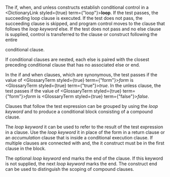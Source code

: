 



The if, when, and unless constructs establish conditional control in a <DictionaryLink styled={true} term={"loop"}><b>loop</b></DictionaryLink>. If the test passes, the succeeding loop clause is executed. If the test does not pass, the succeeding clause is skipped, and program control moves to the clause that follows the *loop keyword* else. If the test does not pass and no else clause is supplied, control is transferred to the clause or construct following the entire 



conditional clause. 



If conditional clauses are nested, each else is paired with the closest preceding conditional clause that has no associated else or end. 



In the if and when clauses, which are synonymous, the test passes if the value of <GlossaryTerm styled={true} term={"form"}><i>form</i></GlossaryTerm> is <GlossaryTerm styled={true} term={"true"}><i>true</i></GlossaryTerm>. In the unless clause, the test passes if the value of <GlossaryTerm styled={true} term={"form"}><i>form</i></GlossaryTerm> is <GlossaryTerm styled={true} term={"false"}><i>false</i></GlossaryTerm>. 



Clauses that follow the test expression can be grouped by using the *loop keyword* and to produce a conditional block consisting of a compound clause. 



The *loop keyword* it can be used to refer to the result of the test expression in a clause. Use the *loop keyword* it in place of the form in a return clause or an *accumulation* clause that is inside a conditional execution clause. If multiple clauses are connected with and, the it construct must be in the first clause in the block. 



The optional *loop keyword* end marks the end of the clause. If this keyword is not supplied, the next *loop keyword* marks the end. The construct end can be used to distinguish the scoping of compound clauses. 







 



 



